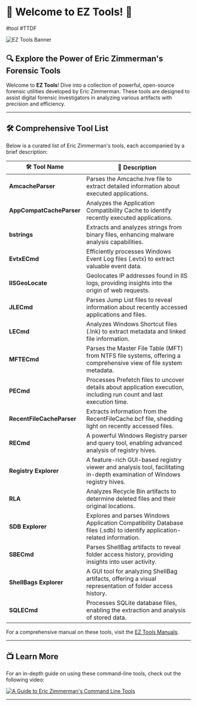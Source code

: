 # 🎉 Welcome to EZ Tools! 🎉
#tool #TTDF 

![EZ Tools Banner](https://ericzimmerman.github.io/logoSmall.jpg)

## 🔍 Explore the Power of Eric Zimmerman's Forensic Tools

Welcome to **EZ Tools**! Dive into a collection of powerful, open-source forensic utilities developed by Eric Zimmerman. These tools are designed to assist digital forensic investigators in analyzing various artifacts with precision and efficiency.

---

## 🛠️ Comprehensive Tool List

Below is a curated list of Eric Zimmerman's tools, each accompanied by a brief description:

| 🛠 Tool Name              | 🔎 Description |
|--------------------------|----------------------------------------------------------------|
| **AmcacheParser**        | Parses the Amcache.hve file to extract detailed information about executed applications. |
| **AppCompatCacheParser** | Analyzes the Application Compatibility Cache to identify recently executed applications. |
| **bstrings**             | Extracts and analyzes strings from binary files, enhancing malware analysis capabilities. |
| **EvtxECmd**             | Efficiently processes Windows Event Log files (.evtx) to extract valuable event data. |
| **IISGeoLocate**         | Geolocates IP addresses found in IIS logs, providing insights into the origin of web requests. |
| **JLECmd**               | Parses Jump List files to reveal information about recently accessed applications and files. |
| **LECmd**                | Analyzes Windows Shortcut files (.lnk) to extract metadata and linked file information. |
| **MFTECmd**              | Parses the Master File Table (MFT) from NTFS file systems, offering a comprehensive view of file system metadata. |
| **PECmd**                | Processes Prefetch files to uncover details about application execution, including run count and last execution time. |
| **RecentFileCacheParser** | Extracts information from the RecentFileCache.bcf file, shedding light on recently accessed files. |
| **RECmd**                | A powerful Windows Registry parser and query tool, enabling advanced analysis of registry hives. |
| **Registry Explorer**     | A feature-rich GUI-based registry viewer and analysis tool, facilitating in-depth examination of Windows registry hives. |
| **RLA**                  | Analyzes Recycle Bin artifacts to determine deleted files and their original locations. |
| **SDB Explorer**         | Explores and parses Windows Application Compatibility Database files (.sdb) to identify application-related information. |
| **SBECmd**               | Parses ShellBag artifacts to reveal folder access history, providing insights into user activity. |
| **ShellBags Explorer**   | A GUI tool for analyzing ShellBag artifacts, offering a visual representation of folder access history. |
| **SQLECmd**              | Processes SQLite database files, enabling the extraction and analysis of stored data. |

For a comprehensive manual on these tools, visit the [EZ Tools Manuals](https://leanpub.com/eztoolsmanuals).

---

## 📺 Learn More

For an in-depth guide on using these command-line tools, check out the following video:

[![A Guide to Eric Zimmerman's Command Line Tools](https://img.youtube.com/vi/GhCZfCzn2l0/0.jpg)](https://www.youtube.com/watch?v=GhCZfCzn2l0)

---